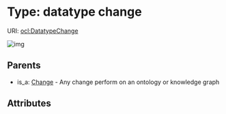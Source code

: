 
# Type: datatype change




URI: [ocl:DatatypeChange](http://w3id.org/oclDatatypeChange)


![img](http://yuml.me/diagram/nofunky;dir:TB/class/[Change]^-[DatatypeChange])

## Parents

 *  is_a: [Change](Change.md) - Any change perform on an ontology or knowledge graph

## Attributes

